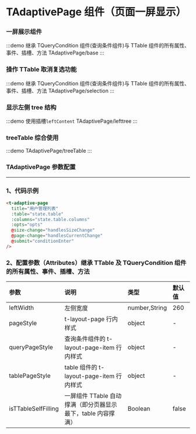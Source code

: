 # TAdaptivePage 组件（页面一屏显示）

### 一屏展示组件

:::demo 继承 TQueryCondition 组件(查询条件组件)与 TTable 组件的所有属性、事件、插槽、方法
TAdaptivePage/base
:::

### 操作 TTable 取消复选功能

:::demo 继承 TQueryCondition 组件(查询条件组件)与 TTable 组件的所有属性、事件、插槽、方法
TAdaptivePage/selection
:::

### 显示左侧 tree 结构

:::demo 使用插槽`leftContent`
TAdaptivePage/lefttree
:::

### treeTable 综合使用

:::demo
TAdaptivePage/treeTable
:::

### TAdaptivePage 参数配置

---

### 1、代码示例

```html
<t-adaptive-page
  title="用户管理列表"
  :table="state.table"
  :columns="state.table.columns"
  :opts="opts"
  @size-change="handlesSizeChange"
  @page-change="handlesCurrentChange"
  @submit="conditionEnter"
/>
```

### 2、配置参数（Attributes）继承 TTable 及 TQueryCondition 组件的所有属性、事件、插槽、方法

| 参数                | 说明                                                         | 类型          | 默认值 |
| :------------------ | :----------------------------------------------------------- | :------------ | :----- |
| leftWidth           | 左侧宽度                                                     | number,String | 260    |
| pageStyle           | t-layout-page 行内样式                                       | object        | -      |
| queryPageStyle      | 查询条件组件的 t-layout-page-item 行内样式                   | object        | -      |
| tablePageStyle      | table 组件的 t-layout-page-item 行内样式                     | object        | -      |
| isTTableSelfFilling | 一屏组件 TTable 自动撑满（即分页器显示最下，table 内容撑满） | Boolean       | false  |
